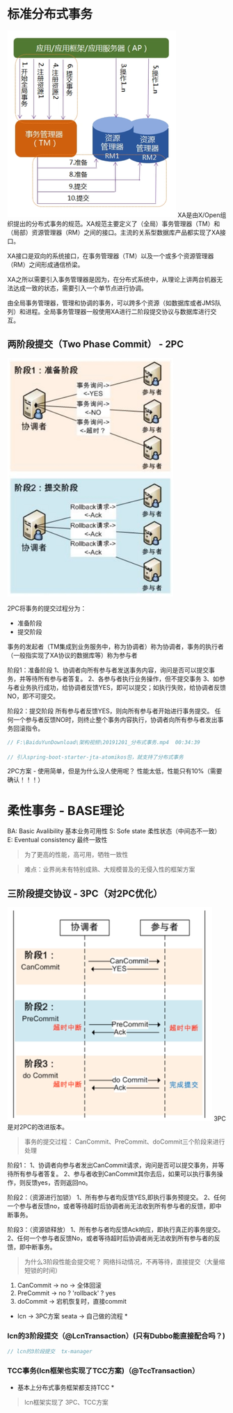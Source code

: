 # 标准分布式事务
![avatar](./images/XA事务流程图.png)
XA是由X/Open组织提出的分布式事务的规范。XA规范主要定义了（全局）事务管理器（TM）和（局部）资源管理器（RM）之间的接口。主流的关系型数据库产品都实现了XA接口。

XA接口是双向的系统接口，在事务管理器（TM）以及一个或多个资源管理器（RM）之间形成通信桥梁。

XA之所以需要引入事务管理器是因为，在分布式系统中，从理论上讲两台机器无法达成一致的状态，需要引入一个单节点进行协调。

由全局事务管理器，管理和协调的事务，可以跨多个资源（如数据库或者JMS队列）和进程。全局事务管理器一般使用XA进行二阶段提交协议与数据库进行交互。

## 两阶段提交（Two Phase Commit） - 2PC
![avatar](./images/两阶段提交.png)

2PC将事务的提交过程分为：
- 准备阶段
- 提交阶段

事务的发起者（TM集成到业务服务中，称为协调者）称为协调者，事务的执行者（一般指实现了XA协议的数据库等）称为参与者

阶段1：准备阶段
1、协调者向所有参与者发送事务内容，询问是否可以提交事务，并等待所有参与者答复。
2、各参与者执行业务操作，但不提交事务
3、如参与者业务执行成功，给协调者反馈YES，即可以提交；如执行失败，给协调者反馈NO，即不可提交。

阶段2：提交阶段
所有参与者反馈YES，则向所有参与者开始进行事务提交。
任何一个参与者反馈NO时，则终止整个事务内容执行，协调者向所有参与者发出事务回滚指令。

```java
// F:\BaiduYunDownload\架构视频\20191201_分布式事务.mp4  00:34:39

// 引入spring-boot-starter-jta-atomikos包，就支持了分布式事务
```

2PC方案 - 使用简单，但是为什么没人使用呢？
性能太低，性能只有10%（需要确认！！！）


# 柔性事务 - BASE理论
BA: Basic Avalibility 基本业务可用性
S: Sofe state 柔性状态（中间态不一致）
E: Eventual consistency 最终一致性

> 为了更高的性能，高可用，牺牲一致性

> 难点：业界尚未有特别成熟、大规模普及的无侵入性的框架方案

## 三阶段提交协议 - 3PC（对2PC优化）
![avatar](./images/三阶段提交.png)
3PC是对2PC的改进版本。
> 事务的提交过程： CanCommit、PreCommit、doCommit三个阶段来进行处理

阶段1：
1、协调者向参与者发出CanCommit请求，询问是否可以提交事务，并等待所有参与者答复。
2、参与者收到CanCommit其你去后，如果可以执行事务操作，则反馈yes，否则返回no。

阶段2：（资源进行加锁）
1、所有参与者均反馈YES,即执行事务预提交。
2、任何一个参与者反馈no，或者等待超时后协调者尚无法收到所有参与者的反馈，即中断事务。

阶段3：（资源锁释放）
1、所有参与者均反馈Ack响应，即执行真正的事务提交。
2、任何一个参与者反馈No，或者等待超时后协调者尚无法收到所有参与者的反馈，即中断事务。

> 为什么3阶段性能会提交呢？
网络抖动情况，不再等待，直接提交（大量缩短锁的时间）
1. CanCommit  -> no -> 全体回滚
2. PreCommit  -> no ? 'rollback' ? yes
2. doCommit -> 宕机恢复时，直接commit


* lcn -> 3PC方案  seata -> 自己做的流程 *

### lcn的3阶段提交（@LcnTransaction）(只有Dubbo能直接配合吗？)

```java
// lcn的3阶段提交  tx-manager
```

### TCC事务(lcn框架也实现了TCC方案)（@TccTransaction）


* 基本上分布式事务框架都支持TCC *

> lcn框架实现了  3PC、TCC方案